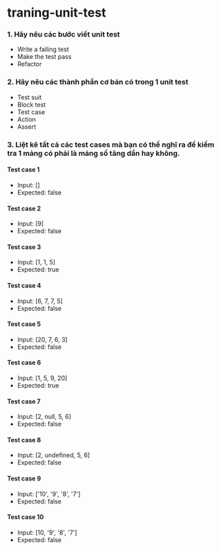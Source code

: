 # traning-unit-test

### 1. Hãy nêu các bước viết unit test

- Write a failing test
- Make the test pass
- Refactor

### 2. Hãy nêu các thành phần cơ bản có trong 1 unit test

- Test suit
- Block test
- Test case
- Action
- Assert

### 3. Liệt kê tất cả các test cases mà bạn có thể nghĩ ra để kiểm tra 1 mảng có phải là mảng số tăng dần hay không.

#### Test case 1

- Input: []
- Expected: false

#### Test case 2

- Input: [9]
- Expected: false

#### Test case 3

- Input: [1, 1, 5]
- Expected: true

#### Test case 4

- Input: [6, 7, 7, 5]
- Expected: false

#### Test case 5

- Input: [20, 7, 6, 3]
- Expected: false

#### Test case 6

- Input: [1, 5, 9, 20]
- Expected: true

#### Test case 7

- Input: [2, null, 5, 6]
- Expected: false

#### Test case 8

- Input: [2, undefined, 5, 6]
- Expected: false

#### Test case 9

- Input: ['10', '9', '8', '7']
- Expected: false

#### Test case 10

- Input: [10, '9', '8', '7']
- Expected: false

